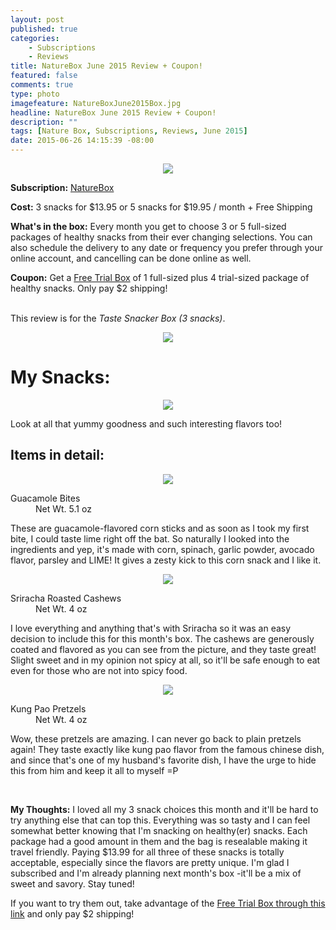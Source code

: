 ```yaml
---
layout: post
published: true
categories: 
    - Subscriptions
    - Reviews
title: NatureBox June 2015 Review + Coupon!
featured: false
comments: true
type: photo
imagefeature: NatureBoxJune2015Box.jpg
headline: NatureBox June 2015 Review + Coupon!
description: ""
tags: [Nature Box, Subscriptions, Reviews, June 2015]
date: 2015-06-26 14:15:39 -08:00
---
```


<center><img src='/images/NatureBoxJune2015Box.jpg'></center>
<p><b>Subscription:</b> <a href="http://www.shareasale.com/r.cfm?b=395413&u=1115177&m=41415&urllink=&afftrack=" target="_blank">NatureBox</a></p>
<p><b>Cost:</b> 3 snacks for $13.95 or 5 snacks for $19.95 / month + Free Shipping</p>
<p><b>What's in the box:</b> Every month you get to choose 3 or 5 full-sized packages of healthy snacks from their ever changing selections. You can also schedule the delivery to any date or frequency you prefer through your online account, and cancelling can be done online as well.</p>
<p><b>Coupon:</b> Get a <a href="http://www.shareasale.com/r.cfm?b=395413&u=1115177&m=41415&urllink=&afftrack=" target="_blank">Free Trial Box</a> of 1 full-sized plus 4 trial-sized package of healthy snacks. Only pay $2 shipping!</p>
<br>

<DT>This review is for the <i>Taste Snacker Box (3 snacks)</i>.</DT>
<p><center><img src='/images/NatureBoxJune2015OpenBox.jpg'></center></p>

# My Snacks:

<center><img src='/images/NatureBoxJune2015Items.jpg'></center>
<p>Look at all that yummy goodness and such interesting flavors too!</p>

## Items in detail:
<center><img src='/images/NatureBoxJune2015Guacamole.jpg'></center>
<DL>
<DT>Guacamole Bites</DT>
<DD>Net Wt. 5.1 oz</DD>
</DL>
<p>These are guacamole-flavored corn sticks and as soon as I took my first bite, I could taste lime right off the bat. So naturally I looked into the ingredients and yep, it's made with corn, spinach, garlic powder, avocado flavor, parsley and LIME! It gives a zesty kick to this corn snack and I like it.</p>

<center><img src='/images/NatureBoxJune2015Cashews.jpg'></center>
<DL>
<DT>Sriracha Roasted Cashews</DT>
<DD>Net Wt. 4 oz</DD>
</DL>
<p>I love everything and anything that's with Sriracha so it was an easy decision to include this for this month's box. The cashews are generously coated and flavored as you can see from the picture, and they taste great! Slight sweet and in my opinion not spicy at all, so it'll be safe enough to eat even for those who are not into spicy food.</p>

<center><img src='/images/NatureBoxJune2015Pretzels.jpg'></center>
<DL>
<DT>Kung Pao Pretzels</DT>
<DD>Net Wt. 4 oz</DD>
</DL>
<p>Wow, these pretzels are amazing. I can never go back to plain pretzels again! They taste exactly like kung pao flavor from the famous chinese dish, and since that's one of my husband's favorite dish, I have the urge to hide this from him and keep it all to myself =P</p>

<br>

<p><i class="icon-exclamation-sign"></i><b> My Thoughts:</b> I loved all my 3 snack choices this month and it'll be hard to try anything else that can top this. Everything was so tasty and I can feel somewhat better knowing that I'm snacking on healthy(er) snacks. Each package had a good amount in them and the bag is resealable making it travel friendly. Paying $13.99 for all three of these snacks is totally acceptable, especially since the flavors are pretty unique. I'm glad I subscribed and I'm already planning next month's box -it'll be a mix of sweet and savory. Stay tuned!</p>

<p>If you want to try them out, take advantage of the <a href="http://www.shareasale.com/r.cfm?b=395413&u=1115177&m=41415&urllink=&afftrack=" target="_blank">Free Trial Box through this link</a> and only pay $2 shipping!</p>
